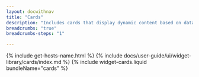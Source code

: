 ```yaml
---
layout: docwithnav
title: "Cards"
description: "Includes cards that display dynamic content based on data from one or more entities. It also includes static HTML cards."
breadcrumbs: "true"
breadcrumbs-steps: "1"

---
```

{% include get-hosts-name.html %}
{% include docs/user-guide/ui/widget-library/cards/index.md %}
{% include widget-cards.liquid bundleName="cards" %}
